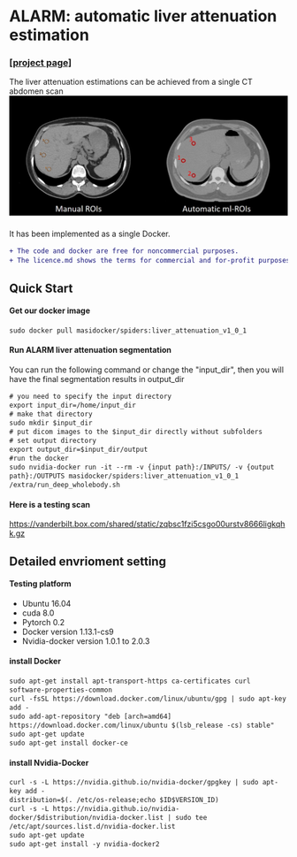 # ALARM: automatic liver attenuation estimation
###  [[project page]](https://github.com/MASILab/ALARM/)  

The liver attenuation estimations can be achieved from a single CT abdomen scan
<img src="https://github.com/MASILab/ALARM/blob/master/screenshot/Figure1.jpg" width="600px"/>

It has been implemented as a single Docker.
```diff
+ The code and docker are free for noncommercial purposes.
+ The licence.md shows the terms for commercial and for-profit purposes.
```

## Quick Start
#### Get our docker image
```
sudo docker pull masidocker/spiders:liver_attenuation_v1_0_1
```
#### Run ALARM liver attenuation segmentation
You can run the following command or change the "input_dir", then you will have the final segmentation results in output_dir
```
# you need to specify the input directory
export input_dir=/home/input_dir   
# make that directory
sudo mkdir $input_dir
# put dicom images to the $input_dir directly without subfolders
# set output directory
export output_dir=$input_dir/output
#run the docker
sudo nvidia-docker run -it --rm -v {input path}:/INPUTS/ -v {output path}:/OUTPUTS masidocker/spiders:liver_attenuation_v1_0_1 /extra/run_deep_wholebody.sh
```
#### Here is a testing scan
https://vanderbilt.box.com/shared/static/zqbsc1fzi5csgo00urstv8666ligkqhk.gz

## Detailed envrioment setting  

#### Testing platform
- Ubuntu 16.04
- cuda 8.0
- Pytorch 0.2
- Docker version 1.13.1-cs9
- Nvidia-docker version 1.0.1 to 2.0.3


#### install Docker
```
sudo apt-get install apt-transport-https ca-certificates curl software-properties-common
curl -fsSL https://download.docker.com/linux/ubuntu/gpg | sudo apt-key add -
sudo add-apt-repository "deb [arch=amd64] https://download.docker.com/linux/ubuntu $(lsb_release -cs) stable"
sudo apt-get update
sudo apt-get install docker-ce
```

#### install Nvidia-Docker
```
curl -s -L https://nvidia.github.io/nvidia-docker/gpgkey | sudo apt-key add -
distribution=$(. /etc/os-release;echo $ID$VERSION_ID)
curl -s -L https://nvidia.github.io/nvidia-docker/$distribution/nvidia-docker.list | sudo tee /etc/apt/sources.list.d/nvidia-docker.list
sudo apt-get update
sudo apt-get install -y nvidia-docker2
```


